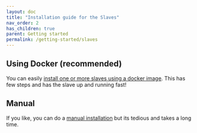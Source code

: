 ```yaml
---
layout: doc
title: "Installation guide for the Slaves"
nav_order: 2
has_children: true
parent: Getting started
permalink: /getting-started/slaves
---
```


## Using Docker (recommended)
You can easily [install one or more slaves using a docker image](./slaves/docker). This has few steps and has the slave up and running fast!

## Manual
If you like, you can do a [manual installation](./slaves/manual) but its tedious and takes a long time.